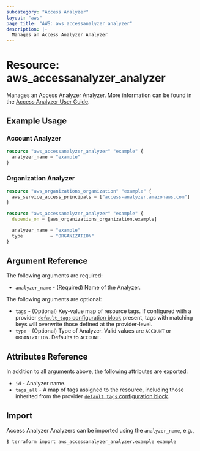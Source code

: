 ```yaml
---
subcategory: "Access Analyzer"
layout: "aws"
page_title: "AWS: aws_accessanalyzer_analyzer"
description: |-
  Manages an Access Analyzer Analyzer
---
```


# Resource: aws_accessanalyzer_analyzer

Manages an Access Analyzer Analyzer. More information can be found in the [Access Analyzer User Guide](https://docs.aws.amazon.com/IAM/latest/UserGuide/what-is-access-analyzer.html).

## Example Usage

### Account Analyzer

```terraform
resource "aws_accessanalyzer_analyzer" "example" {
  analyzer_name = "example"
}
```

### Organization Analyzer

```terraform
resource "aws_organizations_organization" "example" {
  aws_service_access_principals = ["access-analyzer.amazonaws.com"]
}

resource "aws_accessanalyzer_analyzer" "example" {
  depends_on = [aws_organizations_organization.example]

  analyzer_name = "example"
  type          = "ORGANIZATION"
}
```

## Argument Reference

The following arguments are required:

* `analyzer_name` - (Required) Name of the Analyzer.

The following arguments are optional:

* `tags` - (Optional) Key-value map of resource tags. If configured with a provider [`default_tags` configuration block](/docs/providers/aws/index.html#default_tags-configuration-block) present, tags with matching keys will overwrite those defined at the provider-level.
* `type` - (Optional) Type of Analyzer. Valid values are `ACCOUNT` or `ORGANIZATION`. Defaults to `ACCOUNT`.

## Attributes Reference

In addition to all arguments above, the following attributes are exported:

* `id` - Analyzer name.
* `tags_all` - A map of tags assigned to the resource, including those inherited from the provider [`default_tags` configuration block](/docs/providers/aws/index.html#default_tags-configuration-block).

## Import

Access Analyzer Analyzers can be imported using the `analyzer_name`, e.g.,

```
$ terraform import aws_accessanalyzer_analyzer.example example
```
